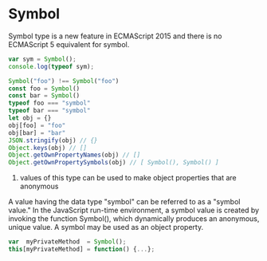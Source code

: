 # Symbol
Symbol type is a new feature in ECMAScript 2015 and there is no ECMAScript 5 equivalent for symbol.


```js
var sym = Symbol();
console.log(typeof sym);
```



```js
Symbol("foo") !== Symbol("foo")
const foo = Symbol()
const bar = Symbol()
typeof foo === "symbol"
typeof bar === "symbol"
let obj = {}
obj[foo] = "foo"
obj[bar] = "bar"
JSON.stringify(obj) // {}
Object.keys(obj) // []
Object.getOwnPropertyNames(obj) // []
Object.getOwnPropertySymbols(obj) // [ Symbol(), Symbol() ]
```

1. values of this type can be used to make object properties that are anonymous

A value having the data type "symbol" can be referred to as a "symbol value."  In the JavaScript run-time environment, a symbol value is created by invoking the function Symbol(), which dynamically produces an anonymous, unique value. A symbol may be used as an object property.

```js
var  myPrivateMethod  = Symbol();
this[myPrivateMethod] = function() {...};
```